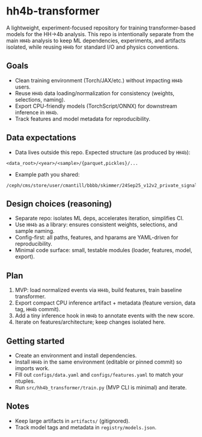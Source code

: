 # hh4b-transformer

A lightweight, experiment-focused repository for training transformer-based models for the HH→4b analysis. This repo is intentionally separate from the main `HH4b` analysis to keep ML dependencies, experiments, and artifacts isolated, while reusing `HH4b` for standard I/O and physics conventions.

## Goals
- Clean training environment (Torch/JAX/etc.) without impacting `HH4b` users.
- Reuse `HH4b` data loading/normalization for consistency (weights, selections, naming).
- Export CPU-friendly models (TorchScript/ONNX) for downstream inference in `HH4b`.
- Track features and model metadata for reproducibility.

## Data expectations
- Data lives outside this repo. Expected structure (as produced by `HH4b`):
```
<data_root>/<year>/<sample>/{parquet,pickles}/...
```
- Example path you shared:
```
/ceph/cms/store/user/cmantill/bbbb/skimmer/24Sep25_v12v2_private_signal/2023BPix/JetMET_Run2023D/parquet/out_55.parquet
```

## Design choices (reasoning)
- Separate repo: isolates ML deps, accelerates iteration, simplifies CI.
- Use `HH4b` as a library: ensures consistent weights, selections, and sample naming.
- Config-first: all paths, features, and hparams are YAML-driven for reproducibility.
- Minimal code surface: small, testable modules (loader, features, model, export).

## Plan
1. MVP: load normalized events via `HH4b`, build features, train baseline transformer.
2. Export compact CPU inference artifact + metadata (feature version, data tag, `HH4b` commit).
3. Add a tiny inference hook in `HH4b` to annotate events with the new score.
4. Iterate on features/architecture; keep changes isolated here.

## Getting started
- Create an environment and install dependencies.
- Install `HH4b` in the same environment (editable or pinned commit) so imports work.
- Fill out `configs/data.yaml` and `configs/features.yaml` to match your ntuples.
- Run `src/hh4b_transformer/train.py` (MVP CLI is minimal) and iterate.

## Notes
- Keep large artifacts in `artifacts/` (gitignored).
- Track model tags and metadata in `registry/models.json`.
